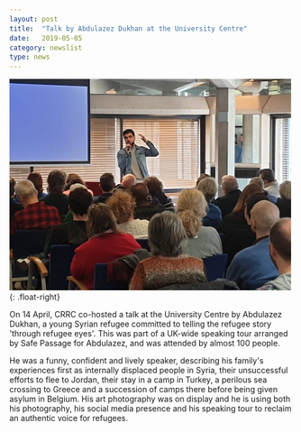 ```yaml
---
layout: post
title:  "Talk by Abdulazez Dukhan at the University Centre"
date:   2019-05-05
category: newslist
type: news
---
```


![Abdulazez Dukhan during his talk](/images/2019-05-05-university-talk.jpg){: .float-right}

On 14 April, CRRC co-hosted a talk at the University Centre by Abdulazez Dukhan, a young Syrian refugee committed to telling the refugee story 'through refugee eyes'. This was part of a UK-wide speaking tour arranged by Safe Passage for Abdulazez, and was attended by almost 100 people.

He was a funny, confident and lively speaker, describing his family's experiences first as internally displaced people in Syria, their unsuccessful efforts to flee to Jordan, their stay in a camp in Turkey, a perilous sea crossing to Greece and a succession of camps there before being given asylum in Belgium. His art photography was on display and he is using both his photography, his social media presence and his speaking tour to reclaim an authentic voice for refugees.
